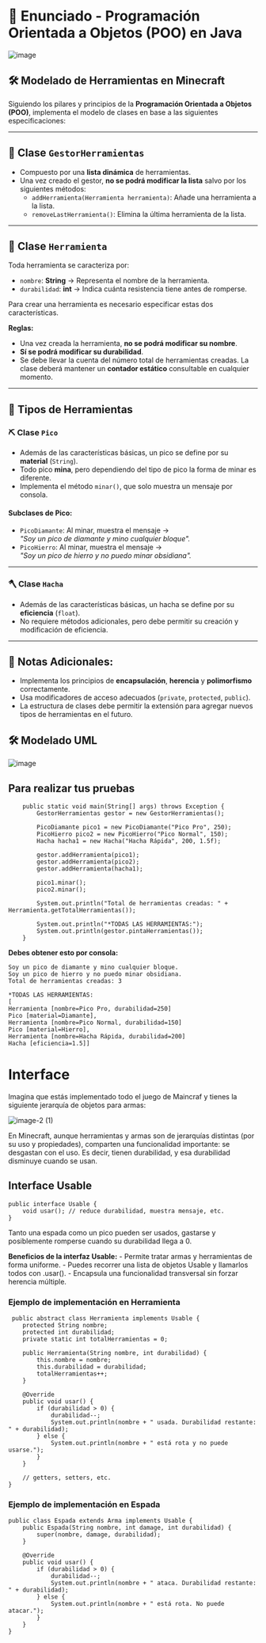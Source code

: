 # 📌 Enunciado - Programación Orientada a Objetos (POO) en Java

![image](https://github.com/user-attachments/assets/b7bde352-fc7c-4f72-9a27-f990a376aea6)


## 🛠️ Modelado de Herramientas en Minecraft

Siguiendo los pilares y principios de la **Programación Orientada a Objetos (POO)**, implementa el modelo de clases en base a las siguientes especificaciones:

---

## 🔹 Clase `GestorHerramientas`
- Compuesto por una **lista dinámica** de herramientas.
- Una vez creado el gestor, **no se podrá modificar la lista** salvo por los siguientes métodos:
  - `addHerramienta(Herramienta herramienta)`: Añade una herramienta a la lista.
  - `removeLastHerramienta()`: Elimina la última herramienta de la lista.

---

## 🔹 Clase `Herramienta`
Toda herramienta se caracteriza por:
- `nombre`: **String** → Representa el nombre de la herramienta.
- `durabilidad`: **int** → Indica cuánta resistencia tiene antes de romperse.

Para crear una herramienta es necesario especificar estas dos características.

**Reglas:**
- Una vez creada la herramienta, **no se podrá modificar su nombre**.
- **Sí se podrá modificar su durabilidad**.
- Se debe llevar la cuenta del número total de herramientas creadas. La clase deberá mantener un **contador estático** consultable en cualquier momento.

---

## 🔹 Tipos de Herramientas

### ⛏️ **Clase `Pico`**
- Además de las características básicas, un pico se define por su **material** (`String`).
- Todo pico **mina**, pero dependiendo del tipo de pico la forma de minar es diferente.
- Implementa el método `minar()`, que solo muestra un mensaje por consola.

#### **Subclases de Pico:**
- `PicoDiamante`: Al minar, muestra el mensaje →  
  _"Soy un pico de diamante y mino cualquier bloque"._
- `PicoHierro`: Al minar, muestra el mensaje →  
  _"Soy un pico de hierro y no puedo minar obsidiana"._

---

### 🪓 **Clase `Hacha`**
- Además de las características básicas, un hacha se define por su **eficiencia** (`float`).
- No requiere métodos adicionales, pero debe permitir su creación y modificación de eficiencia.

---

## 📌 Notas Adicionales:
- Implementa los principios de **encapsulación**, **herencia** y **polimorfismo** correctamente.
- Usa modificadores de acceso adecuados (`private`, `protected`, `public`).
- La estructura de clases debe permitir la extensión para agregar nuevos tipos de herramientas en el futuro.

## 🛠️ Modelado UML

![image](https://github.com/user-attachments/assets/384f5f40-2463-4df4-b752-a8cc7d915a55)

## Para realizar tus pruebas

```
    public static void main(String[] args) throws Exception {
        GestorHerramientas gestor = new GestorHerramientas();

        PicoDiamante pico1 = new PicoDiamante("Pico Pro", 250);
        PicoHierro pico2 = new PicoHierro("Pico Normal", 150);
        Hacha hacha1 = new Hacha("Hacha Rápida", 200, 1.5f);

        gestor.addHerramienta(pico1);
        gestor.addHerramienta(pico2);
        gestor.addHerramienta(hacha1);

        pico1.minar();
        pico2.minar();

        System.out.println("Total de herramientas creadas: " + Herramienta.getTotalHerramientas());

        System.out.println("*TODAS LAS HERRAMIENTAS:");
        System.out.println(gestor.pintaHerramientas());
    }
```

**Debes obtener esto por consola:**

```
Soy un pico de diamante y mino cualquier bloque.
Soy un pico de hierro y no puedo minar obsidiana.
Total de herramientas creadas: 3

*TODAS LAS HERRAMIENTAS:
[
Herramienta [nombre=Pico Pro, durabilidad=250]
Pico [material=Diamante], 
Herramienta [nombre=Pico Normal, durabilidad=150]
Pico [material=Hierro], 
Herramienta [nombre=Hacha Rápida, durabilidad=200]
Hacha [eficiencia=1.5]]
```

# Interface

Imagina que estás implementado todo el juego de Maincraf y tienes la siguiente jerarquía de objetos para armas:

![image-2 (1)](https://github.com/user-attachments/assets/cff609a3-9448-45e4-bb70-129dac222323)

En Minecraft, aunque herramientas y armas son de jerarquías distintas (por su uso y propiedades), comparten una funcionalidad importante: se desgastan con el uso. Es decir, tienen durabilidad, y esa durabilidad disminuye cuando se usan.

## Interface Usable

```
public interface Usable {
    void usar(); // reduce durabilidad, muestra mensaje, etc.
}

```
 Tanto una espada como un pico pueden ser usados, gastarse y posiblemente romperse cuando su durabilidad llega a 0.

 **Beneficios de la interfaz Usable:**
    - Permite tratar armas y herramientas de forma uniforme.
    - Puedes recorrer una lista de objetos Usable y llamarlos todos con .usar().
    - Encapsula una funcionalidad transversal sin forzar herencia múltiple.

### Ejemplo de implementación en Herramienta

```
 public abstract class Herramienta implements Usable {
    protected String nombre;
    protected int durabilidad;
    private static int totalHerramientas = 0;

    public Herramienta(String nombre, int durabilidad) {
        this.nombre = nombre;
        this.durabilidad = durabilidad;
        totalHerramientas++;
    }

    @Override
    public void usar() {
        if (durabilidad > 0) {
            durabilidad--;
            System.out.println(nombre + " usada. Durabilidad restante: " + durabilidad);
        } else {
            System.out.println(nombre + " está rota y no puede usarse.");
        }
    }

    // getters, setters, etc.
}
```

### Ejemplo de implementación en Espada

```
public class Espada extends Arma implements Usable {
    public Espada(String nombre, int damage, int durabilidad) {
        super(nombre, damage, durabilidad);
    }

    @Override
    public void usar() {
        if (durabilidad > 0) {
            durabilidad--;
            System.out.println(nombre + " ataca. Durabilidad restante: " + durabilidad);
        } else {
            System.out.println(nombre + " está rota. No puede atacar.");
        }
    }
}

``` 
